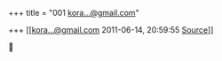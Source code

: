 +++
title = "001 kora...@gmail.com"

+++
[[kora...@gmail.com	2011-06-14, 20:59:55 [Source](https://groups.google.com/g/bvparishat/c/sfQ13myiUvo)]]





